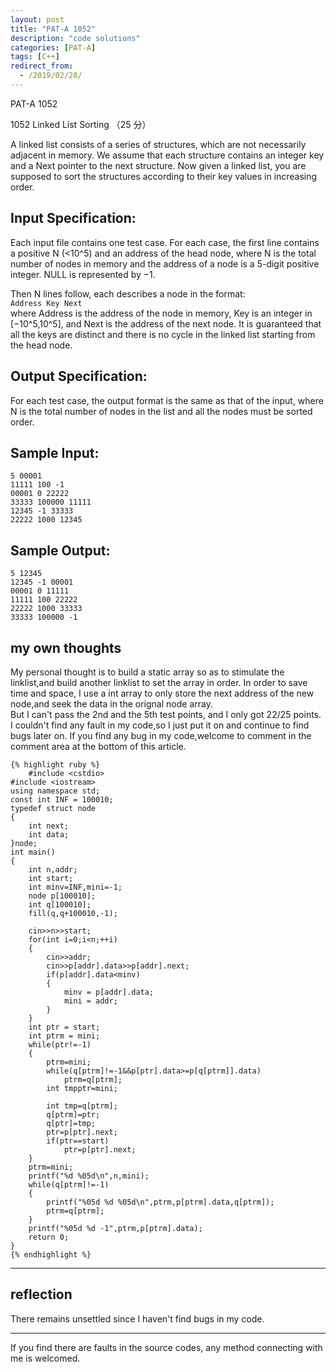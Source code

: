 ```yaml
---
layout: post
title: "PAT-A 1052"
description: "code solutions"
categories: [PAT-A]
tags: [C++]
redirect_from:
  - /2019/02/28/
---
```

PAT-A 1052

1052 Linked List Sorting （25 分）

A linked list consists of a series of structures, which are not necessarily adjacent in memory. We assume that each structure contains an integer key and a Next pointer to the next structure. Now given a linked list, you are supposed to sort the structures according to their key values in increasing order.

## Input Specification:

Each input file contains one test case. For each case, the first line contains a positive N (<10^5) and an address of the head node, where N is the total number of nodes in memory and the address of a node is a 5-digit positive integer. NULL is represented by −1.

Then N lines follow, each describes a node in the format:  
`Address Key Next`  
where Address is the address of the node in memory, Key is an integer in [−10^5,10^5], and Next is the address of the next node. It is guaranteed that all the keys are distinct and there is no cycle in the linked list starting from the head node.
    
## Output Specification:

For each test case, the output format is the same as that of the input, where N is the total number of nodes in the list and all the nodes must be sorted order.

## Sample Input:

	5 00001
	11111 100 -1
	00001 0 22222
	33333 100000 11111
	12345 -1 33333
	22222 1000 12345
    
## Sample Output:
    
	5 12345
	12345 -1 00001
	00001 0 11111
	11111 100 22222
	22222 1000 33333
	33333 100000 -1
    
## my own thoughts
 
My personal thought is to build a static array so as to stimulate the linklist,and build another linklist to set the array in order. In order to save time and space, I use a int array to only store the next address of the new node,and seek the data in the orignal node array.  
But I can't pass the 2nd and the 5th test points, and I only got 22/25 points. I couldn't find any fault in my code,so I just put it on and continue to find bugs later on. If you find any bug in my code,welcome to comment in the comment area at the bottom of this article.  
  
    {% highlight ruby %}
        #include <cstdio>
    #include <iostream>
    using namespace std;
    const int INF = 100010;
    typedef struct node
    {
        int next;
        int data;
    }node;
    int main()
    {
        int n,addr;
        int start;
        int minv=INF,mini=-1;
        node p[100010];
        int q[100010];
        fill(q,q+100010,-1);

        cin>>n>>start;
        for(int i=0;i<n;++i)
        {
            cin>>addr;
            cin>>p[addr].data>>p[addr].next;
            if(p[addr].data<minv)
            {
                minv = p[addr].data;
                mini = addr;
            }
        }
        int ptr = start;
        int ptrm = mini;
        while(ptr!=-1)
        {
            ptrm=mini;
            while(q[ptrm]!=-1&&p[ptr].data>=p[q[ptrm]].data)
                ptrm=q[ptrm];
            int tmpptr=mini;

            int tmp=q[ptrm];
            q[ptrm]=ptr;
            q[ptr]=tmp;
            ptr=p[ptr].next;
            if(ptr==start)
                ptr=p[ptr].next;
        }
        ptrm=mini;
        printf("%d %05d\n",n,mini);
        while(q[ptrm]!=-1)
        {
            printf("%05d %d %05d\n",ptrm,p[ptrm].data,q[ptrm]);
            ptrm=q[ptrm];
        }
        printf("%05d %d -1",ptrm,p[ptrm].data);
        return 0;
    }
	{% endhighlight %}
---	
## reflection

There remains unsettled since I haven't find bugs in my code.  

---
  If you find there are faults in the source codes, any method connecting with me is welcomed.
